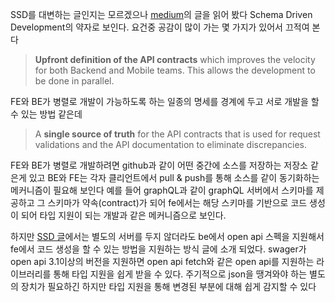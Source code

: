 SSD를 대변하는 글인지는 모르겠으나 [medium](https://medium.com/@hintology/sdd-schema-driven-development-f1d232d73ea6)의 글을 읽어 봤다
Schema Driven Development의 약자로 보인다. 
요건중 공감이 많이 가는 몇 가지가 있어서 끄적여 본다

> **Upfront definition of the API contracts** which improves the velocity for both Backend and Mobile teams. This allows the development to be done in parallel.

FE와 BE가 병렬로 개발이 가능하도록 하는 일종의 명세를 경계에 두고 서로 개발을 할 수 있는 방법 같은데

> A **single source of truth** for the API contracts that is used for request validations and the API documentation to eliminate discrepancies.

FE와 BE가 병렬로 개발하려면 github과 같이 어떤 중간에 소스를 저장하는 저장소 같은게 있고 BE와 FE는 각자 클리언트에서 pull & push를 통해 소스를 같이 동기화하는 메커니즘이 필요해 보인다
예를 들어 graphQL과 같이 graphQL 서버에서 스키마를 제공하고 그 스키마가 약속(contract)가 되어 fe에서는 해당 스키마를 기반으로 코드 생성이 되어 타입 지원이 되는 개발과 같은 메커니즘으로 보인다.

하지만 [SSD 글](https://medium.com/@hintology/sdd-schema-driven-development-f1d232d73ea6)에서는 별도의 서버를 두지 않더라도 be에서 open api 스펙을 지원해서 fe에서 코드 생성을 할 수 있는 방법을 지원하는 방식 글에 소개 되었다. swager가 open api 3.1이상의 버전을 지원하면 open api fetch와 같은 open api를 지원하는 라이브러리를 통해 타입 지원을 쉽게 받을 수 있다. 주기적으로 json을 땡겨와야 하는 별도의 장치가 필요하긴 하지만 타입 지원을 통해 변경된 부분에 대해 쉽게 감지할 수 있다
